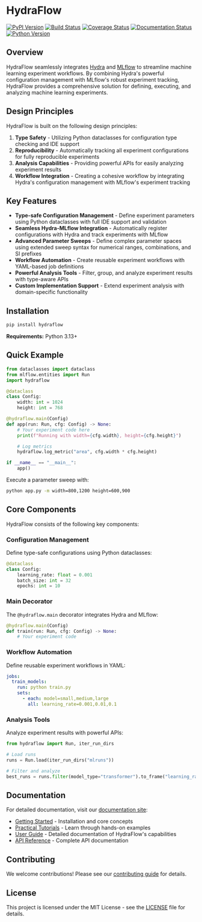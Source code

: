 # HydraFlow

[![PyPI Version][pypi-v-image]][pypi-v-link]
[![Build Status][GHAction-image]][GHAction-link]
[![Coverage Status][codecov-image]][codecov-link]
[![Documentation Status][docs-image]][docs-link]
[![Python Version][python-v-image]][python-v-link]

<!-- Badges -->

[pypi-v-image]: https://img.shields.io/pypi/v/hydraflow.svg
[pypi-v-link]: https://pypi.org/project/hydraflow/
[GHAction-image]: https://github.com/daizutabi/hydraflow/actions/workflows/ci.yaml/badge.svg?branch=main&event=push
[GHAction-link]: https://github.com/daizutabi/hydraflow/actions?query=event%3Apush+branch%3Amain
[codecov-image]: https://codecov.io/github/daizutabi/hydraflow/coverage.svg?branch=main
[codecov-link]: https://codecov.io/github/daizutabi/hydraflow?branch=main
[docs-image]: https://img.shields.io/badge/docs-latest-blue.svg
[docs-link]: https://daizutabi.github.io/hydraflow/
[python-v-image]: https://img.shields.io/pypi/pyversions/hydraflow.svg
[python-v-link]: https://pypi.org/project/hydraflow

## Overview

HydraFlow seamlessly integrates [Hydra](https://hydra.cc/) and [MLflow](https://mlflow.org/) to streamline machine learning experiment workflows. By combining Hydra's powerful configuration management with MLflow's robust experiment tracking, HydraFlow provides a comprehensive solution for defining, executing, and analyzing machine learning experiments.

## Design Principles

HydraFlow is built on the following design principles:

1. **Type Safety** - Utilizing Python dataclasses for configuration type checking and IDE support
2. **Reproducibility** - Automatically tracking all experiment configurations for fully reproducible experiments
3. **Analysis Capabilities** - Providing powerful APIs for easily analyzing experiment results
4. **Workflow Integration** - Creating a cohesive workflow by integrating Hydra's configuration management with MLflow's experiment tracking

## Key Features

- **Type-safe Configuration Management** - Define experiment parameters using Python dataclasses with full IDE support and validation
- **Seamless Hydra-MLflow Integration** - Automatically register configurations with Hydra and track experiments with MLflow
- **Advanced Parameter Sweeps** - Define complex parameter spaces using extended sweep syntax for numerical ranges, combinations, and SI prefixes
- **Workflow Automation** - Create reusable experiment workflows with YAML-based job definitions
- **Powerful Analysis Tools** - Filter, group, and analyze experiment results with type-aware APIs
- **Custom Implementation Support** - Extend experiment analysis with domain-specific functionality

## Installation

```bash
pip install hydraflow
```

**Requirements:** Python 3.13+

## Quick Example

```python
from dataclasses import dataclass
from mlflow.entities import Run
import hydraflow

@dataclass
class Config:
    width: int = 1024
    height: int = 768

@hydraflow.main(Config)
def app(run: Run, cfg: Config) -> None:
    # Your experiment code here
    print(f"Running with width={cfg.width}, height={cfg.height}")

    # Log metrics
    hydraflow.log_metric("area", cfg.width * cfg.height)

if __name__ == "__main__":
    app()
```

Execute a parameter sweep with:

```bash
python app.py -m width=800,1200 height=600,900
```

## Core Components

HydraFlow consists of the following key components:

### Configuration Management

Define type-safe configurations using Python dataclasses:

```python
@dataclass
class Config:
    learning_rate: float = 0.001
    batch_size: int = 32
    epochs: int = 10
```

### Main Decorator

The `@hydraflow.main` decorator integrates Hydra and MLflow:

```python
@hydraflow.main(Config)
def train(run: Run, cfg: Config) -> None:
    # Your experiment code
```

### Workflow Automation

Define reusable experiment workflows in YAML:

```yaml
jobs:
  train_models:
    run: python train.py
    sets:
      - each: model=small,medium,large
        all: learning_rate=0.001,0.01,0.1
```

### Analysis Tools

Analyze experiment results with powerful APIs:

```python
from hydraflow import Run, iter_run_dirs

# Load runs
runs = Run.load(iter_run_dirs("mlruns"))

# Filter and analyze
best_runs = runs.filter(model_type="transformer").to_frame("learning_rate", "accuracy")
```

## Documentation

For detailed documentation, visit our [documentation site](https://daizutabi.github.io/hydraflow/):

- [Getting Started](https://daizutabi.github.io/hydraflow/getting-started/) - Installation and core concepts
- [Practical Tutorials](https://daizutabi.github.io/hydraflow/practical-tutorials/) - Learn through hands-on examples
- [User Guide](https://daizutabi.github.io/hydraflow/part1-applications/) - Detailed documentation of HydraFlow's capabilities
- [API Reference](https://daizutabi.github.io/hydraflow/api/hydraflow/) - Complete API documentation

## Contributing

We welcome contributions! Please see our [contributing guide](CONTRIBUTING.md) for details.

## License

This project is licensed under the MIT License - see the [LICENSE](LICENSE) file for details.
